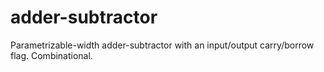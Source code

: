# adder-subtractor

Parametrizable-width adder-subtractor with an input/output carry/borrow flag. Combinational.
